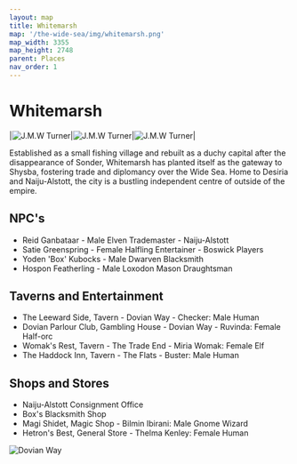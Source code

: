 ```yaml
---
layout: map
title: Whitemarsh
map: '/the-wide-sea/img/whitemarsh.png'
map_width: 3355
map_height: 2748
parent: Places
nav_order: 1
---
```


# Whitemarsh

|![J.M.W Turner](/the-wide-sea/img/wm1.jpg)|![J.M.W Turner](/the-wide-sea/img/wm2.jpg)|![J.M.W Turner](/the-wide-sea/img/wm3.jpg)|

Established as a small fishing village and rebuilt as a duchy capital after the disappearance of Sonder, Whitemarsh has planted itself as the gateway to Shysba, fostering trade and diplomancy over the Wide Sea. Home to Desiria and Naiju-Alstott, the city is a bustling independent centre of outside of the empire.

## NPC's

* Reid Ganbataar - Male Elven Trademaster - Naiju-Alstott
* Satie Greenspring - Female Halfling Entertainer - Boswick Players
* Yoden 'Box' Kubocks - Male Dwarven Blacksmith
* Hospon Featherling - Male Loxodon Mason Draughtsman

## Taverns and Entertainment

* The Leeward Side, Tavern - Dovian Way - Checker: Male Human
* Dovian Parlour Club, Gambling House - Dovian Way - Ruvinda: Female Half-orc
* Womak's Rest, Tavern - The Trade End - Miria Womak: Female Elf
* The Haddock Inn, Tavern - The Flats - Buster: Male Human

## Shops and Stores

* Naiju-Alstott Consignment Office
* Box's Blacksmith Shop
* Magi Shidet, Magic Shop - Bilmin Ibirani: Male Gnome Wizard
* Hetron's Best, General Store - Thelma Kenley: Female Human

![Dovian Way](/the-wide-sea/img/dovian_way.png)
